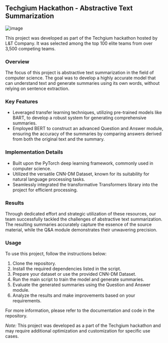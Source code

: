 ## Techgium Hackathon - Abstractive Text Summarization

![image](https://github.com/putrareddy/Abstractive-Summarizer/assets/63699729/cee9f25f-c13e-42fd-bf1b-d1bbfc160697)

This project was developed as part of the Techgium hackathon hosted by L&T Company. It was selected among the top 100 elite teams from over 3,500 competing teams.

### Overview
The focus of this project is abstractive text summarization in the field of computer science. The goal was to develop a highly accurate model that can understand text and generate summaries using its own words, without relying on sentence extraction.

### Key Features
- Leveraged transfer learning techniques, utilizing pre-trained models like BART, to develop a robust system for generating comprehensive summaries.
- Employed BERT to construct an advanced Question and Answer module, ensuring the accuracy of the summaries by comparing answers derived from both the original text and the summary.

### Implementation Details
- Built upon the PyTorch deep learning framework, commonly used in computer science.
- Utilized the versatile CNN-DM Dataset, known for its suitability for natural language processing tasks.
- Seamlessly integrated the transformative Transformers library into the project for efficient processing.

### Results
Through dedicated effort and strategic utilization of these resources, our team successfully tackled the challenges of abstractive text summarization. The resulting summaries accurately capture the essence of the source material, while the Q&A module demonstrates their unwavering precision.

### Usage
To use this project, follow the instructions below:

1. Clone the repository.
2. Install the required dependencies listed in the script.
4. Prepare your dataset or use the provided CNN-DM Dataset.
5. Run the main script to train the model and generate summaries.
6. Evaluate the generated summaries using the Question and Answer module.
7. Analyze the results and make improvements based on your requirements.

For more information, please refer to the documentation and code in the repository.

*Note:* This project was developed as a part of the Techgium hackathon and may require additional optimization and customization for specific use cases.
